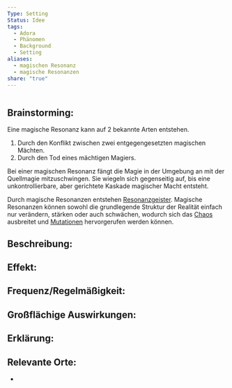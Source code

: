 ```yaml
---
Type: Setting
Status: Idee
tags:
  - Adora
  - Phänomen
  - Background
  - Setting
aliases:
  - magischen Resonanz
  - magische Resonanzen
share: "true"
---
```

```table-of-contents
```

## Brainstorming:

Eine magische Resonanz kann auf 2 bekannte Arten entstehen. 
1. Durch den Konflikt zwischen zwei entgegengesetzten magischen Mächten. 
2. Durch den Tod eines mächtigen Magiers. 

Bei einer magischen Resonanz fängt die Magie in der Umgebung an mit der Quellmagie mitzuschwingen. Sie wiegeln sich gegenseitig auf, bis eine unkontrollierbare, aber gerichtete Kaskade magischer Macht entsteht. 

Durch magische Resonanzen entstehen [Resonanzgeister](./Resonanzgeister.md). 
Magische Resonanzen können sowohl die grundlegende Struktur der Realität einfach nur verändern, stärken oder auch schwächen, wodurch sich das [Chaos](../Chaos/Macht%20des%20Chaos.md) ausbreitet und [Mutationen](../../Gefahren/Chaos,%20Entropie%20und%20Mutationen/Mutationen.md) hervorgerufen werden können. 

## Beschreibung:



## Effekt:



## Frequenz/Regelmäßigkeit:




## Großflächige Auswirkungen:




## Erklärung:




## Relevante Orte:
- 